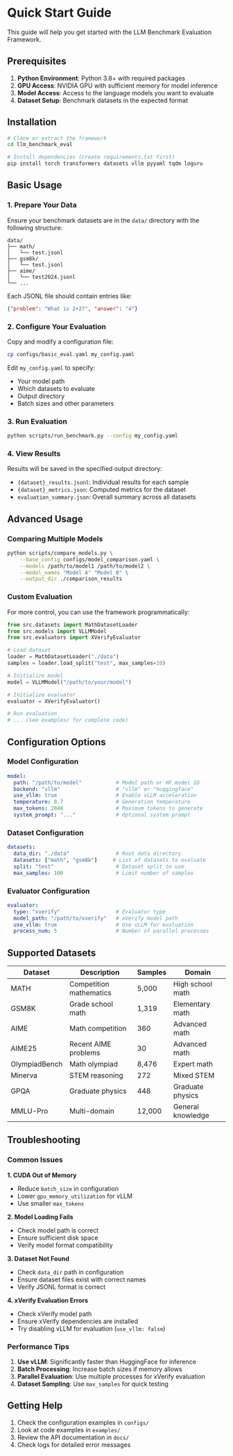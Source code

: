 # Quick Start Guide

This guide will help you get started with the LLM Benchmark Evaluation Framework.

## Prerequisites

1. **Python Environment**: Python 3.8+ with required packages
2. **GPU Access**: NVIDIA GPU with sufficient memory for model inference
3. **Model Access**: Access to the language models you want to evaluate
4. **Dataset Setup**: Benchmark datasets in the expected format

## Installation

```bash
# Clone or extract the framework
cd llm_benchmark_eval

# Install dependencies (create requirements.txt first)
pip install torch transformers datasets vllm pyyaml tqdm loguru
```

## Basic Usage

### 1. Prepare Your Data

Ensure your benchmark datasets are in the `data/` directory with the following structure:

```
data/
├── math/
│   └── test.jsonl
├── gsm8k/
│   └── test.jsonl
├── aime/
│   └── test2024.jsonl
└── ...
```

Each JSONL file should contain entries like:
```json
{"problem": "What is 2+2?", "answer": "4"}
```

### 2. Configure Your Evaluation

Copy and modify a configuration file:

```bash
cp configs/basic_eval.yaml my_config.yaml
```

Edit `my_config.yaml` to specify:
- Your model path
- Which datasets to evaluate
- Output directory
- Batch sizes and other parameters

### 3. Run Evaluation

```bash
python scripts/run_benchmark.py --config my_config.yaml
```

### 4. View Results

Results will be saved in the specified output directory:
- `{dataset}_results.jsonl`: Individual results for each sample
- `{dataset}_metrics.json`: Computed metrics for the dataset
- `evaluation_summary.json`: Overall summary across all datasets

## Advanced Usage

### Comparing Multiple Models

```bash
python scripts/compare_models.py \
    --base_config configs/model_comparison.yaml \
    --models /path/to/model1 /path/to/model2 \
    --model_names "Model A" "Model B" \
    --output_dir ./comparison_results
```

### Custom Evaluation

For more control, you can use the framework programmatically:

```python
from src.datasets import MathDatasetLoader
from src.models import VLLMModel
from src.evaluators import XVerifyEvaluator

# Load dataset
loader = MathDatasetLoader("./data")
samples = loader.load_split("test", max_samples=10)

# Initialize model
model = VLLMModel("/path/to/your/model")

# Initialize evaluator
evaluator = XVerifyEvaluator()

# Run evaluation
# ... (see examples/ for complete code)
```

## Configuration Options

### Model Configuration

```yaml
model:
  path: "/path/to/model"           # Model path or HF model ID
  backend: "vllm"                  # "vllm" or "huggingface"
  use_vllm: true                   # Enable vLLM acceleration
  temperature: 0.7                 # Generation temperature
  max_tokens: 2048                 # Maximum tokens to generate
  system_prompt: "..."             # Optional system prompt
```

### Dataset Configuration

```yaml
datasets:
  data_dir: "./data"               # Root data directory
  datasets: ["math", "gsm8k"]     # List of datasets to evaluate
  split: "test"                    # Dataset split to use
  max_samples: 100                 # Limit number of samples
```

### Evaluator Configuration

```yaml
evaluator:
  type: "xverify"                  # Evaluator type
  model_path: "/path/to/xverify"   # xVerify model path
  use_vllm: true                   # Use vLLM for evaluation
  process_num: 5                   # Number of parallel processes
```

## Supported Datasets

| Dataset | Description | Samples | Domain |
|---------|-------------|---------|--------|
| MATH | Competition mathematics | 5,000 | High school math |
| GSM8K | Grade school math | 1,319 | Elementary math |
| AIME | Math competition | 360 | Advanced math |
| AIME25 | Recent AIME problems | 30 | Advanced math |
| OlympiadBench | Math olympiad | 8,476 | Expert math |
| Minerva | STEM reasoning | 272 | Mixed STEM |
| GPQA | Graduate physics | 448 | Graduate physics |
| MMLU-Pro | Multi-domain | 12,000 | General knowledge |

## Troubleshooting

### Common Issues

**1. CUDA Out of Memory**
- Reduce `batch_size` in configuration
- Lower `gpu_memory_utilization` for vLLM
- Use smaller `max_tokens`

**2. Model Loading Fails**
- Check model path is correct
- Ensure sufficient disk space
- Verify model format compatibility

**3. Dataset Not Found**
- Check `data_dir` path in configuration
- Ensure dataset files exist with correct names
- Verify JSONL format is correct

**4. xVerify Evaluation Errors**
- Check xVerify model path
- Ensure xVerify dependencies are installed
- Try disabling vLLM for evaluation (`use_vllm: false`)

### Performance Tips

1. **Use vLLM**: Significantly faster than HuggingFace for inference
2. **Batch Processing**: Increase batch sizes if memory allows
3. **Parallel Evaluation**: Use multiple processes for xVerify evaluation
4. **Dataset Sampling**: Use `max_samples` for quick testing

## Getting Help

1. Check the configuration examples in `configs/`
2. Look at code examples in `examples/`
3. Review the API documentation in `docs/`
4. Check logs for detailed error messages
